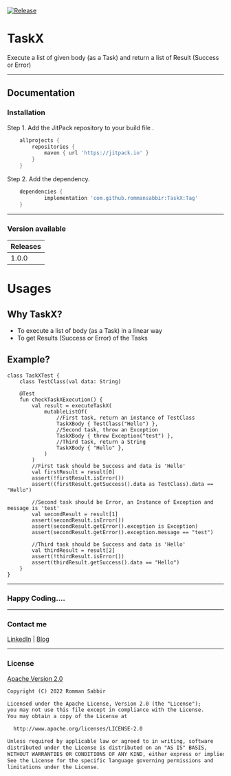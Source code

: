 [![Release](https://jitpack.io/v/jitpack/android-example.svg)](https://jitpack.io/#rommansabbir/TaskX)

# TaskX

Execute a list of given body (as a Task) and return a list of Result (Success or Error)

---

## Documentation

### Installation

Step 1. Add the JitPack repository to your build file .

```gradle
    allprojects {
        repositories {
            maven { url 'https://jitpack.io' }
        }
    }
```

Step 2. Add the dependency.

```gradle
    dependencies {
            implementation 'com.github.rommansabbir:TaskX:Tag'
    }
```

---

### Version available

| Releases
| ------------- |
| 1.0.0         |


# Usages

## Why TaskX?
- To execute a list of body (as a Task) in a linear way
- To get Results (Success or Error) of the Tasks

## Example?
```
class TaskXTest {
    class TestClass(val data: String)

    @Test
    fun checkTaskXExecution() {
        val result = executeTaskX(
            mutableListOf(
                //First task, return an instance of TestClass
                TaskXBody { TestClass("Hello") },
                //Second task, throw an Exception
                TaskXBody { throw Exception("test") },
                //Third task, return a String
                TaskXBody { "Hello" },
            )
        )
        //First task should be Success and data is 'Hello'
        val firstResult = result[0]
        assert(!firstResult.isError())
        assert((firstResult.getSuccess().data as TestClass).data == "Hello")

        //Second task should be Error, an Instance of Exception and message is 'test'
        val secondResult = result[1]
        assert(secondResult.isError())
        assert(secondResult.getError().exception is Exception)
        assert(secondResult.getError().exception.message == "test")

        //Third task should be Success and data is 'Hello'
        val thirdResult = result[2]
        assert(!thirdResult.isError())
        assert(thirdResult.getSuccess().data == "Hello")
    }
}
```
----
### Happy Coding....

---

### Contact me

[LinkedIn](https://www.linkedin.com/in/rommansabbir/) | [Blog](https://rommansabbir.com/)

---

### License

[Apache Version 2.0](http://www.apache.org/licenses/LICENSE-2.0.html)

````html
Copyright (C) 2022 Romman Sabbir

Licensed under the Apache License, Version 2.0 (the "License");
you may not use this file except in compliance with the License.
You may obtain a copy of the License at

  http://www.apache.org/licenses/LICENSE-2.0

Unless required by applicable law or agreed to in writing, software
distributed under the License is distributed on an "AS IS" BASIS,
WITHOUT WARRANTIES OR CONDITIONS OF ANY KIND, either express or implied.
See the License for the specific language governing permissions and
limitations under the License.
````
